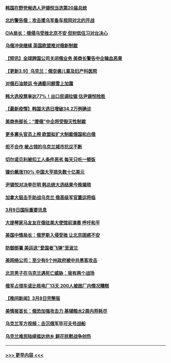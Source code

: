#### [韩国在野党候选人尹锡悦当选第20届总统](../pages/prog202/a103369239.md?t=03100501) 
#### [北约警告俄：攻击援乌军备车视同对北约开战](../pages/prog202/a103369100.md?t=03100501) 
#### [CIA局长：俄侵乌受挫北京不安 但别低估习对台决心](../pages/prog202/a103369107.md?t=03100501) 
#### [乌俄冲突继续 英国欧盟推对俄新制裁](../pages/prog202/a103369069.md?t=03100501) 
#### [【短讯】全球跨国公司关闭俄业务 美商长警告中企输血恶果](../pages/prog202/a103369075.md?t=03100501) 
#### [【更新3.9】乌克兰：俄空袭儿童及妇产科医院](../pages/prog202/a103368713.md?t=03100501) 
#### [对俄石油禁运 令通膨问题雪上加霜](../pages/prog202/a103369053.md?t=03100501) 
#### [韩大选投票率达77%！出口民调拉锯 估尹锡悦险胜](../pages/prog202/a103369018.md?t=03100501) 
#### [【最新疫情】韩国大选日增破34.2万例确诊](../pages/prog202/a103369015.md?t=03100501) 
#### [美商务部长：“援俄”中企将受毁灭性制裁](../pages/prog202/a103368936.md?t=03100501) 
#### [更多寡头官员上榜 欧盟拟扩大制裁俄国和白俄](../pages/prog202/a103368970.md?t=03100501) 
#### [拒不合作 被占领的乌克兰城市抗议不断](../pages/prog202/a103368878.md?t=03100501) 
#### [切尔诺贝利被扣工人条件恶劣 每天只吃一顿饭](../pages/prog202/a103368873.md?t=03100501) 
#### [镍价飙涨110% 中国大亨损失数十亿美元](../pages/prog202/a103368868.md?t=03100501) 
#### [尹锡悦对决李在明 韩总统大选结果今晚揭晓](../pages/prog202/a103368847.md?t=03100501) 
#### [加拿大狙击手助战乌克兰 俄高级军官噩运将临](../pages/prog202/a103368815.md?t=03100501) 
#### [3月9日国际重要讯息](../pages/prog202/a103368823.md?t=03100501) 
#### [大提琴家马友友在俄驻美大使馆前演奏 呼吁和平](../pages/prog202/a103368749.md?t=03100501) 
#### [美国中情局长：俄罗斯入侵受挫 让北京困惑不安](../pages/prog202/a103368718.md?t=03100501) 
#### [防御部署 美运送“爱国者飞弹”至波兰](../pages/prog202/a103368723.md?t=03100501) 
#### [美网络公司：至少有6个州政府被中共黑客攻击](../pages/prog202/a103368697.md?t=03100501) 
#### [北京男子在乌克兰遇死亡威胁：我有两个战场](../pages/prog202/a103368619.md?t=03100501) 
#### [俄军占领车诺比核电厂13天 200人被困厂内情况糟糕](../pages/prog202/a103368642.md?t=03100501) 
#### [【晚间新闻】3月8日完整版](../pages/prog202/a103368520.md?t=03100501) 
#### [美情报首长：俄恐加强攻击力 基辅粮水2周内将耗尽](../pages/prog202/a103368561.md?t=03100501) 
#### [乌克兰军方视频：击沉俄军毕可夫号战船](../pages/prog202/a103368410.md?t=03100501) 
#### [乌克兰难民陆续抵达他乡 鲜花抚慰战争创伤](../pages/prog202/a103368237.md?t=03100501) 

----
#### [ >>> 更早内容 <<< ](../indexes/prog202-earlier.md)
